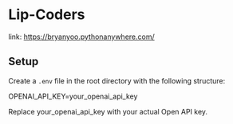 # Lip-Coders
link: https://bryanyoo.pythonanywhere.com/ 

## Setup

Create a `.env` file in the root directory with the following structure:

OPENAI_API_KEY=your_openai_api_key

Replace your_openai_api_key with your actual Open API key.

